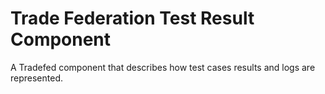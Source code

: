 # Trade Federation Test Result Component

A Tradefed component that describes how test cases results
and logs are represented.
